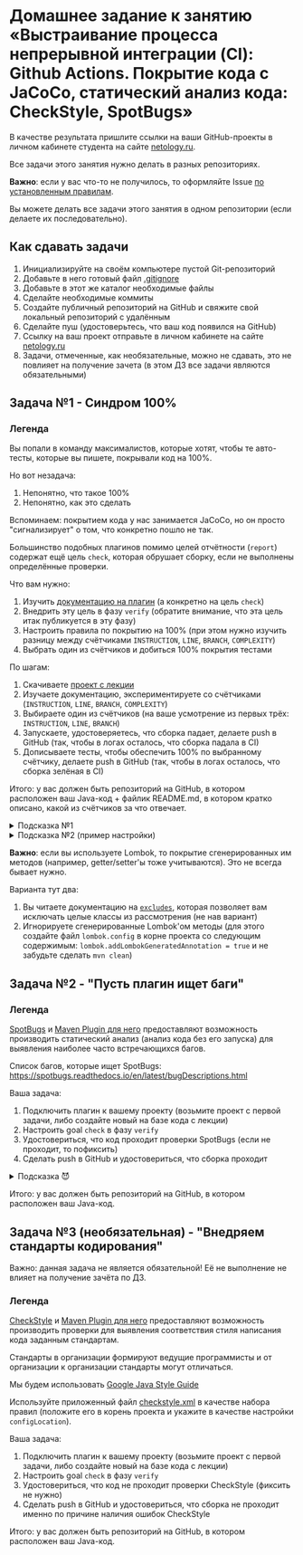 # Домашнее задание к занятию «Выстраивание процесса непрерывной интеграции (CI): Github Actions. Покрытие кода с JaCoCo, статический анализ кода: CheckStyle, SpotBugs»

В качестве результата пришлите ссылки на ваши GitHub-проекты в личном кабинете студента на сайте [netology.ru](https://netology.ru).

Все задачи этого занятия нужно делать в разных репозиториях.

**Важно**: если у вас что-то не получилось, то оформляйте Issue [по установленным правилам](../report-requirements.md).

Вы можете делать все задачи этого занятия в одном репозитории (если делаете их последовательно).

## Как сдавать задачи

1. Инициализируйте на своём компьютере пустой Git-репозиторий
1. Добавьте в него готовый файл [.gitignore](../.gitignore)
1. Добавьте в этот же каталог необходимые файлы
1. Сделайте необходимые коммиты
1. Создайте публичный репозиторий на GitHub и свяжите свой локальный репозиторий с удалённым
1. Сделайте пуш (удостоверьтесь, что ваш код появился на GitHub)
1. Ссылку на ваш проект отправьте в личном кабинете на сайте [netology.ru](https://netology.ru)
1. Задачи, отмеченные, как необязательные, можно не сдавать, это не повлияет на получение зачета (в этом ДЗ все задачи являются обязательными)

## Задача №1 - Синдром 100%

### Легенда

Вы попали в команду максималистов, которые хотят, чтобы те авто-тесты, которые вы пишете, покрывали код на 100%.

Но вот незадача:
1. Непонятно, что такое 100%
2. Непонятно, как это сделать

Вспоминаем: покрытием кода у нас занимается JaCoCo, но он просто "сигнализирует" о том, что конкретно пошло не так.

Большинство подобных плагинов помимо целей отчётности (`report`) содержат ещё цель `check`, которая обрушает сборку, если не выполнены определённые проверки.

Что вам нужно:
1. Изучить [документацию на плагин](https://www.eclemma.org/jacoco/trunk/doc/maven.html) (а конкретно на цель `check`)
1. Внедрить эту цель в фазу `verify` (обратите внимание, что эта цель итак публикуется в эту фазу)
1. Настроить правила по покрытию на 100% (при этом нужно изучить разницу между счётчиками `INSTRUCTION`, `LINE`, `BRANCH`, `COMPLEXITY`)
1. Выбрать один из счётчиков и добиться 100% покрытия тестами

По шагам:
1. Скачиваете [проект с лекции](https://github.com/netology-code/javaqa-code/tree/master/2.5_ci)
1. Изучаете документацию, экспериментируете со счётчиками (`INSTRUCTION`, `LINE`, `BRANCH`, `COMPLEXITY`)
1. Выбираете один из счётчиков (на ваше усмотрение из первых трёх: `INSTRUCTION`, `LINE`, `BRANCH`)
1. Запускаете, удостоверяетесь, что сборка падает, делаете push в GitHub (так, чтобы в логах осталось, что сборка падала в CI)
1. Дописываете тесты, чтобы обеспечить 100% по выбранному счётчику, делаете push в GitHub (так, чтобы в логах осталось, что сборка зелёная в CI)

Итого: у вас должен быть репозиторий на GitHub, в котором расположен ваш Java-код + файлик README.md, в котором кратко описано, какой из счётчиков за что отвечает.

<details>
  <summary>Подсказка №1</summary>
  
  Не всегда все плагины хорошо документированы. Достаточно часто плагин просто запускает какой-то инструмент. И именно в документации самого инструмента раскрываются значения параметров.
  
  Также и с JaCoCo. Вы можете найти описание счётчиков и их назначения [на странице документации самого инструмента JaCoCo](https://www.jacoco.org/jacoco/trunk/doc/) (не плагина).
  
</details>

<details>
  <summary>Подсказка №2 (пример настройки)</summary>
  
  ```
  <executions>
    ...
    <execution>
      <id>check</id>
      <goals>
        <goal>check</goal>
      </goals>
    </execution>
  </executions>
  <configuration>
    <rules>
      <rule>
        <limits>
          <limit>
            <counter>ВАШ COUNTER</counter>
            <value>COVEREDRATIO</value>
            <minimum>100%</minimum>
          </limit>
        </limits>
      </rule>
    </rules>
  </configuration>
  ```
  
</details>

**Важно**: если вы используете Lombok, то покрытие сгенерированных им методов (например, getter/setter'ы тоже учитываются). Это не всегда бывает нужно.

Варианта тут два:
1. Вы читаете документацию на [`excludes`](https://www.jacoco.org/jacoco/trunk/doc/check-mojo.html#excludes), которая позволяет вам исключать целые классы из рассмотрения (не нав вариант)
1. Игнорируете сгенерированные Lombok'ом методы (для этого создайте файл `lombok.config` в корне проекта со следующим содержимым: `lombok.addLombokGeneratedAnnotation = true` и не забудьте сделать `mvn clean`)

## Задача №2 - "Пусть плагин ищет баги"

### Легенда

[SpotBugs](https://spotbugs.github.io) и [Maven Plugin для него](https://spotbugs.readthedocs.io/en/latest/maven.html) предоставляют возможность производить статический анализ (анализ кода без его запуска) для выявления наиболее часто встречающихся багов.

Список багов, которые ищет SpotBugs: https://spotbugs.readthedocs.io/en/latest/bugDescriptions.html

Ваша задача:
1. Подключить плагин к вашему проекту (возьмите проект с первой задачи, либо создайте новый на базе кода с лекции)
1. Настроить goal `check` в фазу `verify`
1. Удостовериться, что код проходит проверки SpotBugs (если не проходит, то пофиксить)
1. Сделать push в GitHub и удостовериться, что сборка проходит

<details>
  <summary>Подсказка 😈</summary>
  
  Не обязательно каждый новый плагин должен "валить" сборку. С точки зрения некоторых плагинов всё может быть хорошо (если они не нашли ошибок, на которые настроены).
  
</details>

Итого: у вас должен быть репозиторий на GitHub, в котором расположен ваш Java-код.

## Задача №3 (необязательная) - "Внедряем стандарты кодирования"

Важно: данная задача не является обязательной! Её не выполнение не влияет на получение зачёта по ДЗ.

### Легенда

[CheckStyle](https://checkstyle.sourceforge.io/) и [Maven Plugin для него](https://maven.apache.org/plugins/maven-checkstyle-plugin/usage.html) предоставляют возможность производить проверки для выявления соответствия стиля написания кода заданным стандартам.

Стандарты в организации формируют ведущие программисты и от организации к организации стандарты могут отличаться.

Мы будем использовать [Google Java Style Guide](https://checkstyle.sourceforge.io/styleguides/google-java-style-20180523/javaguide.html)

Используйте приложенный файл [checkstyle.xml](assets/checkstyle.xml) в качестве набора правил (положите его в корень проекта и укажите в качестве настройки `configLocation`).

Ваша задача:
1. Подключить плагин к вашему проекту (возьмите проект с первой задачи, либо создайте новый на базе кода с лекции)
1. Настроить goal `check` в фазу `verify`
1. Удостовериться, что код не проходит проверки CheckStyle (фиксить не нужно)
1. Сделать push в GitHub и удостовериться, что сборка не проходит именно по причине наличия ошибок CheckStyle

Итого: у вас должен быть репозиторий на GitHub, в котором расположен ваш Java-код.


